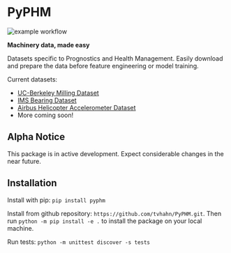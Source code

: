 # PyPHM
![example workflow](https://github.com/tvhahn/PyPHM/actions/workflows/main.yml/badge.svg)

**Machinery data, made easy**

Datasets specific to Prognostics and Health Management. Easily download and prepare the data before feature engineering or model training. 

Current datasets:
- [UC-Berkeley Milling Dataset](https://ti.arc.nasa.gov/tech/dash/groups/pcoe/prognostic-data-repository/#milling)
- [IMS Bearing Dataset](https://ti.arc.nasa.gov/tech/dash/groups/pcoe/prognostic-data-repository/#bearing)
- [Airbus Helicopter Accelerometer Dataset](https://www.research-collection.ethz.ch/handle/20.500.11850/415151)
- More coming soon!


## Alpha Notice
This package is in active development. Expect considerable changes in the near future.

## Installation
Install with pip: `pip install pyphm`

Install from github repository: `https://github.com/tvhahn/PyPHM.git`. Then run `python -m pip install -e .` to install the package on your local machine.

Run tests: `python -m unittest discover -s tests`

